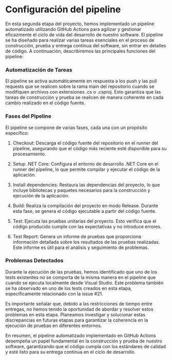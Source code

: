 # Configuración del pipeline

En esta segunda etapa del proyecto, hemos implementado un pipeline automatizado utilizando GitHub Actions para agilizar y gestionar eficazmente el ciclo de vida del desarrollo de nuestro software. El pipeline se ha diseñado para realizar varias tareas esenciales en el proceso de construcción, prueba y entrega continua del software, sin entrar en detalles de código. A continuación, describiremos las principales funciones del pipeline:

### Automatización de Tareas

El pipeline se activa automáticamente en respuesta a los push y las pull requests que se realicen sobre la rama main del repositorio cuando se modifiquen archivos con extensiones .cs o .csproj. Esto garantiza que las tareas de construcción y prueba se realicen de manera coherente en cada cambio realizado en el código fuente.

### Fases del Pipeline

El pipeline se compone de varias fases, cada una con un propósito específico:

1. Checkout: Descarga el código fuente del repositorio en el runner del pipeline, asegurando que el código más reciente esté disponible para su procesamiento.

2. Setup .NET Core: Configura el entorno de desarrollo .NET Core en el runner del pipeline, lo que permite compilar y ejecutar el código de la aplicación.

3. Install dependencies: Restaura las dependencias del proyecto, lo que incluye bibliotecas y paquetes necesarios para la construcción y ejecución de la aplicación.

4. Build: Realiza la compilación del proyecto en modo Release. Durante esta fase, se genera el código ejecutable a partir del código fuente.

5. Test: Ejecuta las pruebas unitarias del proyecto. Esto verifica que el código producido cumple con las expectativas y no introduce errores.

6. Test Report: Genera un informe de pruebas que proporciona información detallada sobre los resultados de las pruebas realizadas. Este informe es útil para el análisis y seguimiento de problemas.

### Problemas Detectados

Durante la ejecución de las pruebas, hemos identificado que uno de los tests existentes no se comporta de la misma manera en el pipeline que cuando se ejecuta localmente desde Visual Studio. Este problema también se ha observado en uno de los tests creados en esta etapa, específicamente relacionado con la issue #21.

Es importante señalar que, debido a las restricciones de tiempo entre entregas, no hemos tenido la oportunidad de abordar y resolver estos problemas en esta etapa. Planeamos investigar y solucionar estas discrepancias en futuras etapas para garantizar la coherencia en la ejecución de pruebas en diferentes entornos.

En resumen, el pipeline automatizado implementado en GitHub Actions desempeña un papel fundamental en la construcción y prueba de nuestro software, garantizando que el código cumpla con los estándares de calidad y esté listo para su entrega continua en el ciclo de desarrollo.




